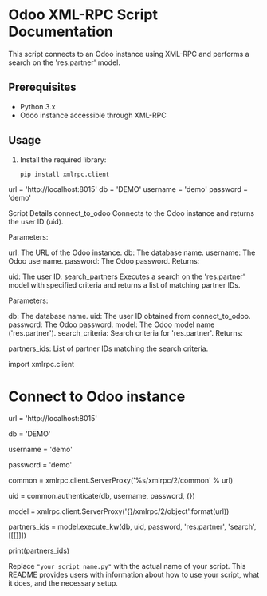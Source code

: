# Odoo XML-RPC Script Documentation

This script connects to an Odoo instance using XML-RPC and performs a search on the 'res.partner' model.

## Prerequisites

- Python 3.x
- Odoo instance accessible through XML-RPC

## Usage

1. Install the required library:

   ```bash
   pip install xmlrpc.client
   
url = 'http://localhost:8015'
db = 'DEMO'
username = 'demo'
password = 'demo'

Script Details
connect_to_odoo
Connects to the Odoo instance and returns the user ID (uid).

Parameters:

url: The URL of the Odoo instance.
db: The database name.
username: The Odoo username.
password: The Odoo password.
Returns:

uid: The user ID.
search_partners
Executes a search on the 'res.partner' model with specified criteria and returns a list of matching partner IDs.

Parameters:

db: The database name.
uid: The user ID obtained from connect_to_odoo.
password: The Odoo password.
model: The Odoo model name ('res.partner').
search_criteria: Search criteria for 'res.partner'.
Returns:

partners_ids: List of partner IDs matching the search criteria.

import xmlrpc.client

# Connect to Odoo instance
url = 'http://localhost:8015'

db = 'DEMO'

username = 'demo'

password = 'demo'

common = xmlrpc.client.ServerProxy('%s/xmlrpc/2/common' % url)

uid = common.authenticate(db, username, password, {})

model = xmlrpc.client.ServerProxy('{}/xmlrpc/2/object'.format(url))

partners_ids = model.execute_kw(db, uid, password, 'res.partner', 'search', [[[]]])

print(partners_ids)



Replace `"your_script_name.py"` with the actual name of your script. This README provides users with information about how to use your script, what it does, and the necessary setup.
